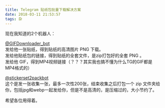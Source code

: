 ```yaml
---
title: Telegram 贴纸包批量下载解决方案
date: 2018-03-11 21:53:57
tags: 杂
---
```


现在我知道的2个机器人：  

[@GIFDownloader_bot](https://t.me/GIFDownloader_bot)  
发给他一张贴纸，得到贴纸的高清图片 PNG 下载。  
发给他贴纸包的链接，得到贴纸的全套文件，是zip打包好的全套 PNG 。  
发给他 GIF，得到MP4视频链接（？？？其实我也搞不懂为什么TG的GIF都是MP4格式的）  

[@stickerset2packbot](https://t.me/stickerset2packbot)  
这个是发一张收集一张，最多一次性200张，结束收集之后打包一个 zip 文件夹给你，包括jpg和webp一起发给你，但是不是高清的，是压缩过的，大小节约了。  

希望各位用得着。  
